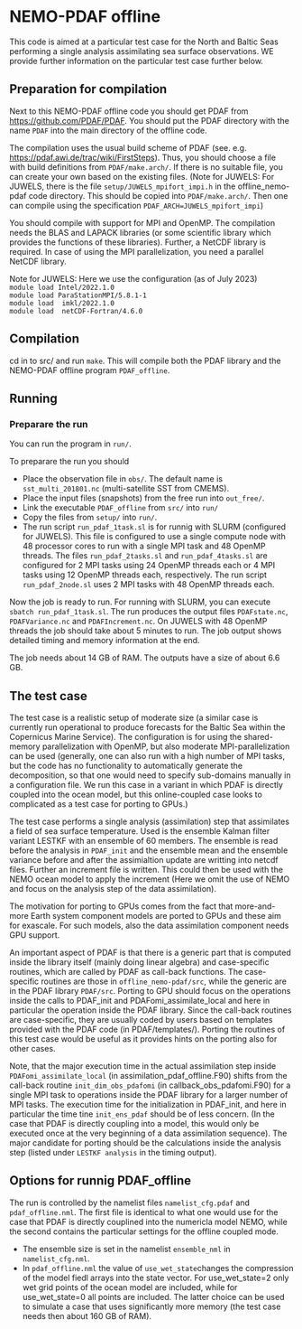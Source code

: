 # NEMO-PDAF offline

This code is aimed at a particular test case for the North and Baltic Seas performing a single analysis assimilating sea surface observations. WE provide further information on the particular test case further below.

## Preparation for compilation

Next to this NEMO-PDAF offline code you should get PDAF from https://github.com/PDAF/PDAF. 
You should put the PDAF directory with the name `PDAF` into the main directory of the offline code.

The compilation uses the usual build scheme of PDAF (see. e.g. https://pdaf.awi.de/trac/wiki/FirstSteps). 
Thus, you should choose a file with build definitions from `PDAF/make.arch/`. If there is no suitable file, 
you can create your own based on the existing files. (Note for JUWELS: For JUWELS, there is the file `setup/JUWELS_mpifort_impi.h` in the offline_nemo-pdaf code directory. This should be copied into `PDAF/make.arch/`. Then one can compile using the specification `PDAF_ARCH=JUWELS_mpifort_impi`)

You should compile with support for MPI and OpenMP. The compilation needs the BLAS and LAPACK libraries 
(or some scientific library which provides the functions of these libraries). Further, a NetCDF library is required.
In case of using the MPI parallelization, you need a parallel NetCDF library. 

Note for JUWELS: Here we use the configuration (as of July 2023)<br>
`module load Intel/2022.1.0`<br>
`module load ParaStationMPI/5.8.1-1`<br>
`module load  imkl/2022.1.0`<br>
`module load  netCDF-Fortran/4.6.0`

## Compilation

cd in to src/ and run `make`. This will compile both the PDAF library and the NEMO-PDAF offline program `PDAF_offline`.

## Running

### Preparare the run

You can run the program in `run/`. 

To preparare the run you should
* Place the observation file in `obs/`. The default name is `sst_multi_201801.nc` (multi-satellite SST from CMEMS).
* Place the input files (snapshots) from the free run into `out_free/`.
* Link the executable `PDAF_offline` from `src/` into `run/`
* Copy the files from `setup/` into `run/`.
* The run script `run_pdaf_1task.sl` is for runnig with SLURM (configured for JUWELS). This file is configured to use a single compute node with 48 processor cores to run with a single MPI task and 48 OpenMP threads. The files `run_pdaf_2tasks.sl` and `run_pdaf_4tasks.sl` are configured for 2 MPI tasks using 24 OpenMP threads each or 4 MPI tasks using 12 OpenMP threads each, respectively. The run script `run_pdaf_2node.sl` uses 2 MPI tasks with 48 OpenMP threads each. 

Now the job is ready to run. For running with SLURM, you can execute `sbatch run_pdaf_1task.sl`. The run produces the output files `PDAFstate.nc`, `PDAFVariance.nc` and `PDAFIncrement.nc`. On JUWELS with 48 OpenMP threads the job should take about 5 minutes to run. The job output shows detailed timing and memory information at the end. 

The job needs about 14 GB of RAM. The outputs have a size of about 6.6 GB.

## The test case

The test case is a realistic setup of moderate size (a similar case is currently run operational to produce forecasts for the Baltic Sea within the Copernicus Marine Service). The configuration is for using the shared-memory parallelization with OpenMP, but also moderate MPI-parallelization can be used (generally, one can also run with a high number of MPI tasks, but the code has no functionality to automatically generate the decomposition, so that one would need to specify sub-domains manually in a configuration file. We run this case in a variant in which PDAF is directly coupled into the ocean model, but this online-coupled case looks to complicated as a test case for porting to GPUs.) 

The test case performs a single analysis (assimilation) step that assimilates a field of sea surface temperature. Used is the ensemble Kalman filter variant LESTKF with an ensemble of 60 members. The ensemble is read before the analysis in `PDAF_init` and the ensemble mean and the ensemble variance before and after the assimialtion update are writting into netcdf files. Further an increment file is written. This could then be used with the NEMO ocean model to apply the increment (Here we omit the use of NEMO and focus on the analysis step of the data assimilation).

The motivation for porting to GPUs comes from the fact that more-and-more Earth system component models are ported to GPUs and these aim for exascale. For such models, also the data assimilation component needs GPU support. 

An important aspect of PDAF is that there is a generic part that is computed inside the library itself (mainly doing linear algebra) and case-specific routines, which are called by PDAF as call-back functions. The case-specific routines are those in `offline_nemo-pdaf/src`, while the generic are in the PDAF library `PDAF/src`. Porting to GPU should focus on the operations inside the calls to PDAF_init and PDAFomi_assimilate_local and here in particular the operation inside the PDAF library. Since the call-back routines are case-specific, they are usually coded by users based on templates provided with the PDAF code (in PDAF/templates/). Porting the routines of this test case would be useful as it provides hints on the porting also for other cases. 

Note, that the major execution time in the actual assimilation step inside `PDAFomi_assimilate_local` (in assimilation_pdaf_offline.F90) shifts from the call-back routine `init_dim_obs_pdafomi` (in callback_obs_pdafomi.F90) for a single MPI task to operations inside the PDAF library for a larger number of MPI tasks. The execution time for the initialization in PDAF_init, and here in particular the time tine `init_ens_pdaf` should be of less concern. (In the case that PDAF is directly coupling into a model, this would only be executed once at the very beginning of a data assimilation sequence). The major candidate for porting should be the calculations inside the analysis step (listed under `LESTKF analysis` in the timing output).

## Options for runnig PDAF_offline

The run is controlled by the namelist files `namelist_cfg.pdaf` and `pdaf_offline.nml`. The first file is identical to what one would use for the case that PDAF is directly couplined into the numericla model NEMO, while the second contains the particular settings for the offline coupled mode. 

- The ensemble size is set in the namelist `ensemble_nml` in `namelist_cfg.nml`.
- In `pdaf_offline.nml` the value of `use_wet_state`changes the compression of the model fiedl arrays into the state vector. For use_wet_state=2 only wet grid points of the ocean model are included, while for use_wet_state=0 all points are included. The latter choice can be used to simulate a case that uses significantly more memory (the test case needs then about 160 GB of RAM).
